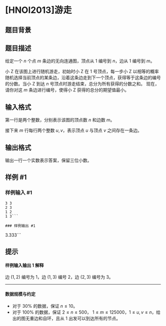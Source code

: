 # [HNOI2013]游走

## 题目背景



## 题目描述

给定一个 $n$ 个点 $m$ 条边的无向连通图，顶点从 $1$ 编号到 $n$，边从 $1$ 编号到 $m$。 

小 Z 在该图上进行随机游走，初始时小 Z 在 $1$ 号顶点，每一步小 Z 以相等的概率随机选择当前顶点的某条边，沿着这条边走到下一个顶点，获得等于这条边的编号的分数。当小 Z 到达 $n$ 号顶点时游走结束，总分为所有获得的分数之和。 现在，请你对这 $m$ 条边进行编号，使得小 Z 获得的总分的期望值最小。

## 输入格式

第一行是两个整数，分别表示该图的顶点数 $n$ 和边数 $m$。

接下来 $m$ 行每行两个整数 $u,v$，表示顶点 $u$ 与顶点 $v$ 之间存在一条边。 

## 输出格式

输出一行一个实数表示答案，保留三位小数。

## 样例 #1

### 样例输入 #1
```
3 3
2 3
1 2
1 3```

### 样例输出 #1

```
3.333```

## 提示

#### 样例输入输出 1 解释

边 $(1,2)$ 编号为 $1$，边 $(1,3)$ 编号 $2$，边 $(2,3)$ 编号为 $3$。

---

#### 数据规模与约定

- 对于 $30\%$ 的数据，保证 $n\leq 10$。
- 对于 $100\%$ 的数据，保证 $2\leq n \leq 500$， $1 \leq m \leq 125000$，$1 \leq u, v \leq n$，给出的图无重边和自环，且从 $1$ 出发可以到达所有的节点。
